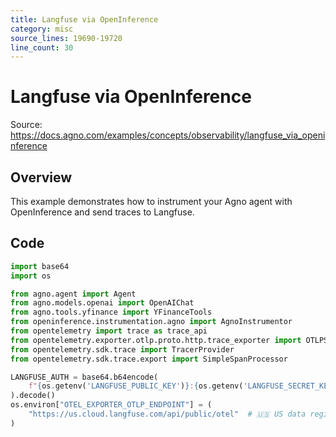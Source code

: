 ```yaml
---
title: Langfuse via OpenInference
category: misc
source_lines: 19690-19720
line_count: 30
---
```


# Langfuse via OpenInference
Source: https://docs.agno.com/examples/concepts/observability/langfuse_via_openinference



## Overview

This example demonstrates how to instrument your Agno agent with OpenInference and send traces to Langfuse.

## Code

```python
import base64
import os

from agno.agent import Agent
from agno.models.openai import OpenAIChat
from agno.tools.yfinance import YFinanceTools
from openinference.instrumentation.agno import AgnoInstrumentor
from opentelemetry import trace as trace_api
from opentelemetry.exporter.otlp.proto.http.trace_exporter import OTLPSpanExporter
from opentelemetry.sdk.trace import TracerProvider
from opentelemetry.sdk.trace.export import SimpleSpanProcessor

LANGFUSE_AUTH = base64.b64encode(
    f"{os.getenv('LANGFUSE_PUBLIC_KEY')}:{os.getenv('LANGFUSE_SECRET_KEY')}".encode()
).decode()
os.environ["OTEL_EXPORTER_OTLP_ENDPOINT"] = (
    "https://us.cloud.langfuse.com/api/public/otel"  # 🇺🇸 US data region
)
